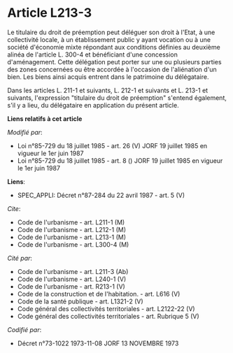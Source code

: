# Article L213-3

Le titulaire du droit de préemption peut déléguer son droit à l'Etat, à une collectivité locale, à un établissement public y
ayant vocation ou à une société d'économie mixte répondant aux conditions définies au deuxième alinéa de l'article L. 300-4
et bénéficiant d'une concession d'aménagement. Cette délégation peut porter sur une ou plusieurs parties des zones concernées
ou être accordée à l'occasion de l'aliénation d'un bien. Les biens ainsi acquis entrent dans le patrimoine du délégataire.

Dans les articles L. 211-1 et suivants, L. 212-1 et suivants et L. 213-1 et suivants, l'expression "titulaire du droit de
préemption" s'entend également, s'il y a lieu, du délégataire en application du présent article.

**Liens relatifs à cet article**

_Modifié par_:

  - Loi n°85-729 du 18 juillet 1985 - art. 26 (V) JORF 19 juillet 1985  en vigueur le 1er juin 1987
  - Loi n°85-729 du 18 juillet 1985 - art. 8 () JORF 19 juillet 1985  en vigueur le 1er juin 1987

**Liens**:

  - SPEC_APPLI: Décret n°87-284 du 22 avril 1987 - art. 5 (V)

_Cite_:

  - Code de l'urbanisme - art. L211-1 (M)
  - Code de l'urbanisme - art. L212-1 (M)
  - Code de l'urbanisme - art. L213-1 (M)
  - Code de l'urbanisme - art. L300-4 (M)

_Cité par_:

  - Code de l'urbanisme - art. L211-3 (Ab)
  - Code de l'urbanisme - art. L240-1 (V)
  - Code de l'urbanisme - art. R213-1 (V)
  - Code de la construction et de l'habitation. - art. L616 (V)
  - Code de la santé publique - art. L1321-2 (V)
  - Code général des collectivités territoriales - art. L2122-22 (V)
  - Code général des collectivités territoriales - art. Rubrique 5 (V)

_Codifié par_:

  - Décret n°73-1022 1973-11-08 JORF 13 NOVEMBRE 1973
